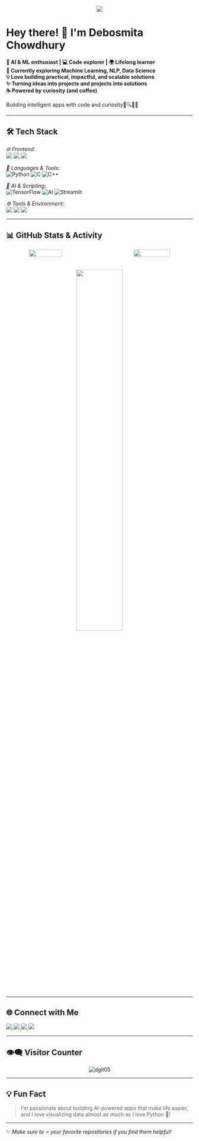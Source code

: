 <!-- Profile README for Debosmita Chowdhury -->
<p align="center">
  <img src="https://readme-typing-svg.herokuapp.com?font=Fira+Code&size=24&duration=4000&pause=1000&color=00F7FF&center=true&vCenter=true&width=600&lines=Welcome+to+my+room!;Coding+late+at+night...;Always+learning+new+things!">
</p>


<h1>
  Hey there! 👋 I'm Debosmita Chowdhury
</h1>

<p>
  <strong>
    🤖 AI & ML enthusiast | 💻 Code explorer | 🌍 Lifelong learner<br>
    🌱 Currently exploring Machine Learning, NLP, Data Science<br>
    💡 Love building practical, impactful, and scalable solutions<br>
    ✨ Turning ideas into projects and projects into solutions<br>
    ☕ Powered by curiosity (and coffee)
  </strong>
</p>

<p>
  Building intelligent apps with code and curiosity🧠🔍👩‍💻
</p>


---

## 🛠️ Tech Stack

 *🌐 Frontend:*  
<img src="https://img.shields.io/badge/HTML5-E34F26?style=for-the-badge&logo=html5&logoColor=white"/>
<img src="https://img.shields.io/badge/CSS3-1572B6?style=for-the-badge&logo=css3&logoColor=white"/>
<img src="https://img.shields.io/badge/JavaScript-F7DF1E?style=for-the-badge&logo=javascript&logoColor=black"/>


 *🧠 Languages & Tools:*<br>
![Python](https://img.shields.io/badge/Python-3776AB?style=for-the-badge&logo=python&logoColor=white)
![C](https://img.shields.io/badge/C-00599C?style=for-the-badge&logo=c&logoColor=white)
![C++](https://img.shields.io/badge/C++-00599C?style=for-the-badge&logo=c%2b%2b&logoColor=white)


 *🤖 AI & Scripting:*  
![TensorFlow](https://img.shields.io/badge/TensorFlow-FF6F00?style=for-the-badge&logo=tensorflow&logoColor=white)
![AI](https://img.shields.io/badge/AI-%F0%9F%A4%96-lightgrey?style=for-the-badge)
![Streamlit](https://img.shields.io/badge/Streamlit-FF4B4B?style=for-the-badge&logo=streamlit&logoColor=white)


 *⚙ Tools & Environment:*  
<img src="https://img.shields.io/badge/Git-F05032?style=for-the-badge&logo=git&logoColor=white"/>
<img src="https://img.shields.io/badge/GitHub-181717?style=for-the-badge&logo=github&logoColor=white"/>
<img src="https://img.shields.io/badge/VS Code-007ACC?style=for-the-badge&logo=visualstudiocode&logoColor=white"/>


---

## 📊 GitHub Stats & Activity

<div align="center">

<div align="center" style="display: flex; justify-content: space-between; gap: 30px; flex-wrap: wrap;">
  <img src="https://github-readme-stats.vercel.app/api?username=dgit05&show_icons=true&theme=tokyonight&hide_border=false&count_private=true" width="42%"/>
  <img src="https://github-readme-streak-stats-eight.vercel.app?user=dgit05&theme=tokyonight&hide_border=false&mode=daily" width="44%"/>
</div>
<br/><br/>  
<img src="https://github-readme-stats.vercel.app/api/top-langs/?username=dgit05&layout=compact&theme=tokyonight&hide_border=false" width="50%"/>

</div>

---

## 🌐 Connect with Me

<p align="start">
  <a href="https://www.linkedin.com/in/debosmita-chowdhury-777529302/">
    <img src="https://img.shields.io/badge/LinkedIn-%230077B5?style=for-the-badge&logo=linkedin&logoColor=white" />
  </a>
  <a href="https://www.instagram.com/_.debismita._/">
    <img src="https://img.shields.io/badge/Instagram-%23E4405F?style=for-the-badge&logo=instagram&logoColor=white" />
  </a>
  <a href="https://discord.com/channels/@me">
    <img src="https://img.shields.io/badge/Discord-%237289DA?style=for-the-badge&logo=discord&logoColor=white" />
  </a>
  <a href="https://www.facebook.com/profile.php?id=100060010778862">
    <img src="https://img.shields.io/badge/Facebook-%231877F2?style=for-the-badge&logo=facebook&logoColor=white" />
  </a>
  

</p>

---

## 👁‍🗨 Visitor Counter

<p align="center">
  <img src="https://komarev.com/ghpvc/?username=dgit05&label=Profile%20views&color=0e75b6&style=flat" alt="dgit05" />
</p>

---

## 💡 Fun Fact

> I’m passionate about building AI-powered apps that make life easier, and I love visualizing data almost as much as I love Python 🐍!

---

✨ _Make sure to ⭐ your favorite repositories if you find them helpful!_
